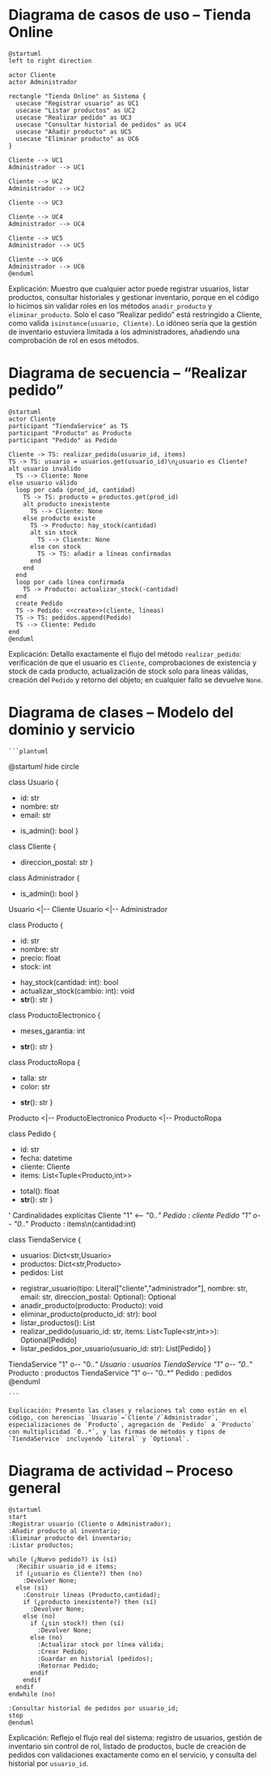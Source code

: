 # Diagrama de casos de uso – Tienda Online

```plantuml
@startuml
left to right direction

actor Cliente
actor Administrador

rectangle "Tienda Online" as Sistema {
  usecase "Registrar usuario" as UC1
  usecase "Listar productos" as UC2
  usecase "Realizar pedido" as UC3
  usecase "Consultar historial de pedidos" as UC4
  usecase "Añadir producto" as UC5
  usecase "Eliminar producto" as UC6
}

Cliente --> UC1
Administrador --> UC1

Cliente --> UC2
Administrador --> UC2

Cliente --> UC3

Cliente --> UC4
Administrador --> UC4

Cliente --> UC5
Administrador --> UC5

Cliente --> UC6
Administrador --> UC6
@enduml
```

Explicación: Muestro que cualquier actor puede registrar usuarios, listar productos, consultar historiales y gestionar inventario, porque en el código lo hicimos sin validar roles en los métodos `anadir_producto` y `eliminar_producto`. Solo el caso “Realizar pedido” está restringido a Cliente, como valida `isinstance(usuario, Cliente)`. Lo idóneo sería que la gestión de inventario estuviera limitada a los administradores, añadiendo una comprobación de rol en esos métodos.


# Diagrama de secuencia – “Realizar pedido”

```plantuml
@startuml
actor Cliente
participant "TiendaService" as TS
participant "Producto" as Producto
participant "Pedido" as Pedido

Cliente -> TS: realizar_pedido(usuario_id, items)
TS -> TS: usuario = usuarios.get(usuario_id)\n¿usuario es Cliente?
alt usuario inválido
  TS --> Cliente: None
else usuario válido
  loop por cada (prod_id, cantidad)
    TS -> TS: producto = productos.get(prod_id)
    alt producto inexistente
      TS --> Cliente: None
    else producto existe
      TS -> Producto: hay_stock(cantidad)
      alt sin stock
        TS --> Cliente: None
      else con stock
        TS -> TS: añadir a líneas confirmadas
      end
    end
  end
  loop por cada línea confirmada
    TS -> Producto: actualizar_stock(-cantidad)
  end
  create Pedido
  TS -> Pedido: <<create>>(cliente, líneas)
  TS -> TS: pedidos.append(Pedido)
  TS --> Cliente: Pedido
end
@enduml
```

Explicación: Detallo exactamente el flujo del método `realizar_pedido`: verificación de que el usuario es `Cliente`, comprobaciones de existencia y stock de cada producto, actualización de stock solo para líneas válidas, creación del `Pedido` y retorno del objeto; en cualquier fallo se devuelve `None`.

# Diagrama de clases – Modelo del dominio y servicio

    ```plantuml
@startuml
hide circle

class Usuario {
  - id: str
  - nombre: str
  - email: str
  + is_admin(): bool
}

class Cliente {
  - direccion_postal: str
}

class Administrador {
  + is_admin(): bool
}

Usuario <|-- Cliente
Usuario <|-- Administrador

class Producto {
  - id: str
  - nombre: str
  - precio: float
  - stock: int
  + hay_stock(cantidad: int): bool
  + actualizar_stock(cambio: int): void
  + __str__(): str
}

class ProductoElectronico {
  - meses_garantia: int
  + __str__(): str
}

class ProductoRopa {
  - talla: str
  - color: str
  + __str__(): str
}

Producto <|-- ProductoElectronico
Producto <|-- ProductoRopa

class Pedido {
  - id: str
  - fecha: datetime
  - cliente: Cliente
  - items: List<Tuple<Producto,int>>
  + total(): float
  + __str__(): str
}

' Cardinalidades explícitas
Cliente "1" <-- "0..*" Pedido : cliente
Pedido  "1" o--  "0..*" Producto : items\n(cantidad:int)

class TiendaService {
  - usuarios: Dict<str,Usuario>
  - productos: Dict<str,Producto>
  - pedidos: List<Pedido>
  + registrar_usuario(tipo: Literal["cliente","administrador"], nombre: str, email: str, direccion_postal: Optional<str>): Optional<Usuario>
  + anadir_producto(producto: Producto): void
  + eliminar_producto(producto_id: str): bool
  + listar_productos(): List<Producto>
  + realizar_pedido(usuario_id: str, items: List<Tuple<str,int>>): Optional[Pedido]
  + listar_pedidos_por_usuario(usuario_id: str): List[Pedido]
}

TiendaService "1" o-- "0..*" Usuario  : usuarios
TiendaService "1" o-- "0..*" Producto : productos
TiendaService "1" o-- "0..*" Pedido   : pedidos
@enduml

    ```

    Explicación: Presento las clases y relaciones tal como están en el código, con herencias `Usuario`→`Cliente`/`Administrador`, especializaciones de `Producto`, agregación de `Pedido` a `Producto` con multiplicidad `0..*`, y las firmas de métodos y tipos de `TiendaService` incluyendo `Literal` y `Optional`.

# Diagrama de actividad – Proceso general

```plantuml
@startuml
start
:Registrar usuario (Cliente o Administrador);
:Añadir producto al inventario;
:Eliminar producto del inventario;
:Listar productos;

while (¿Nuevo pedido?) is (sí)
  :Recibir usuario_id e items;
  if (¿usuario es Cliente?) then (no)
    :Devolver None;
  else (sí)
    :Construir líneas (Producto,cantidad);
    if (¿producto inexistente?) then (sí)
      :Devolver None;
    else (no)
      if (¿sin stock?) then (sí)
        :Devolver None;
      else (no)
        :Actualizar stock por línea válida;
        :Crear Pedido;
        :Guardar en historial (pedidos);
        :Retornar Pedido;
      endif
    endif
  endif
endwhile (no)

:Consultar historial de pedidos por usuario_id;
stop
@enduml
```

Explicación: Reflejo el flujo real del sistema: registro de usuarios, gestión de inventario sin control de rol, listado de productos, bucle de creación de pedidos con validaciones exactamente como en el servicio, y consulta del historial por `usuario_id`.
